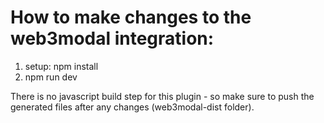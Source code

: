 # How to make changes to the web3modal integration:
1) setup: npm install
2) npm run dev

There is no javascript build step for this plugin - so make sure to push the generated files after any changes (web3modal-dist folder).
